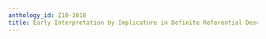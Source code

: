 ```yaml
---
anthology_id: Z10-3018
title: Early Interpretation by Implicature in Definite Referential Descriptions
---
```

